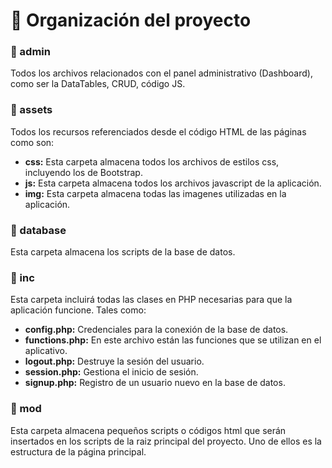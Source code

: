 # :pushpin: Organización del proyecto

### :file_folder: admin
Todos los archivos relacionados con el panel administrativo (Dashboard), como ser la DataTables, CRUD, código JS.

### :file_folder: assets
Todos los recursos referenciados desde el código HTML de las páginas como son:
  * **css:** Esta carpeta almacena todos los archivos de estilos css, incluyendo los de Bootstrap.
  * **js:** Esta carpeta almacena todos los archivos javascript de la aplicación.
  * **img:** Esta carpeta almacena todas las imagenes utilizadas en la aplicación.

### :file_folder: database
Esta carpeta almacena los scripts de la base de datos.

### :file_folder: inc
Esta carpeta incluirá todas las clases en PHP necesarias para que la aplicación funcione. Tales como:
* **config.php:** Credenciales para la conexión de la base de datos.
* **functions.php:** En este archivo están las funciones que se utilizan en el aplicativo.
* **logout.php:** Destruye la sesión del usuario.
* **session.php:** Gestiona el inicio de sesión.
* **signup.php:** Registro de un usuario nuevo en la base de datos.

### :file_folder: mod
Esta carpeta almacena pequeños scripts o códigos html que serán insertados en los scripts de la raiz principal del proyecto. Uno de ellos es la estructura de la página principal.
